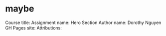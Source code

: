 # maybe
Course title: 
Assignment name: Hero Section
Author name: Dorothy Nguyen
GH Pages site:
Attributions: